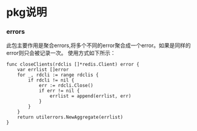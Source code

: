 # pkg说明

### errors

此包主要作用是聚合errors,将多个不同的error聚合成一个error。如果是同样的error则只会被记录一次。
使用方式如下所示：
```golang
func closeClients(rdclis []*redis.Client) error {
	var errlist []error
	for _, rdcli := range rdclis {
		if rdcli != nil {
			err := rdcli.Close()
			if err != nil {
				errlist = append(errlist, err)
			}
		}
	}
	return utilerrors.NewAggregate(errlist)
}
```